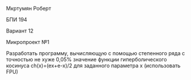Мкртумян Роберт

БПИ 194

Вариант 12

Микропроект №1

Разработать программу, вычисляющую с
помощью степенного ряда с точностью не
хуже 0,05% значение функции
гиперболического косинуса ch(x)=(ex+e-x)/2
для заданного параметра x (использовать
FPU)
